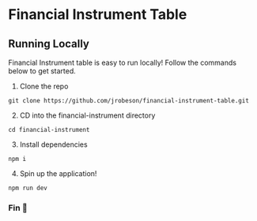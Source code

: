 # Financial Instrument Table

## Running Locally

Financial Instrument table is easy to run locally! Follow the commands below to get started.

1. Clone the repo

```
git clone https://github.com/jrobeson/financial-instrument-table.git

```

2. CD into the financial-instrument directory

```
cd financial-instrument
```

3. Install dependencies

```
npm i
```

4. Spin up the application!

```
npm run dev
```

### Fin 👐
